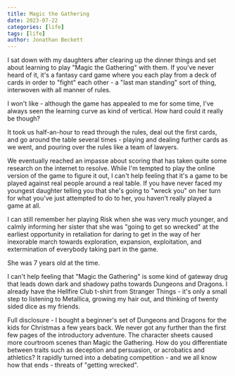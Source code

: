 ```yaml
---
title: Magic the Gathering
date: 2023-07-22
categories: [life]
tags: [life]
author: Jonathan Beckett
---
```


I sat down with my daughters after clearing up the dinner things and set about learning to play "Magic the Gathering" with them. If you've never heard of it, it's a fantasy card game where you each play from a deck of cards in order to "fight" each other - a "last man standing" sort of thing, interwoven with all manner of rules.

I won't like - although the game has appealed to me for some time, I've always seen the learning curve as kind of vertical. How hard could it really be though?

It took us half-an-hour to read through the rules, deal out the first cards, and go around the table several times - playing and dealing further cards as we went, and pouring over the rules like a team of lawyers.

We eventually reached an impasse about scoring that has taken quite some research on the internet to resolve. While I'm tempted to play the online version of the game to figure it out, I can't help feeling that it's a game to be played against real people around a real table. If you have never faced my youngest daughter telling you that she's going to "wreck you" on her turn for what you've just attempted to do to her, you haven't really played a game at all.

I can still remember her playing Risk when she was very much younger, and calmly informing her sister that she was "going to get so wrecked" at the earliest opportunity in retaliation for daring to get in the way of her inexorable march towards exploration, expansion, exploitation, and extermination of everybody taking part in the game.

She was 7 years old at the time.

I can't help feeling that "Magic the Gathering" is some kind of gateway drug that leads down dark and shadowy paths towards Dungeons and Dragons. I already have the Hellfire Club t-shirt from Stranger Things - it's only a small step to listening to Metallica, growing my hair out, and thinking of twenty sided dice as my friends.

Full disclosure - I bought a beginner's set of Dungeons and Dragons for the kids for Christmas a few years back. We never got any further than the first few pages of the introductory adventure. The character sheets caused more courtroom scenes than Magic the Gathering. How do you differentiate between traits such as deception and persuasion, or acrobatics and athletics? It rapidly turned into a debating competition - and we all know how that ends - threats of "getting wrecked".